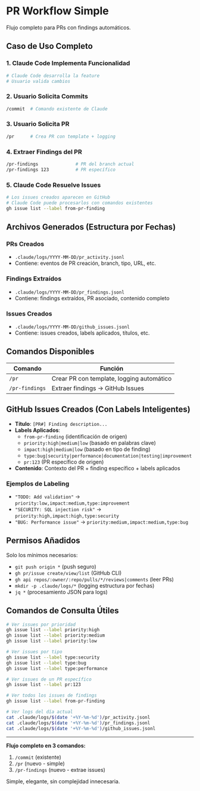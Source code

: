 # PR Workflow Simple

Flujo completo para PRs con findings automáticos.

## Caso de Uso Completo

### 1. Claude Code Implementa Funcionalidad
```bash
# Claude Code desarrolla la feature
# Usuario valida cambios
```

### 2. Usuario Solicita Commits
```bash
/commit  # Comando existente de Claude
```

### 3. Usuario Solicita PR  
```bash
/pr      # Crea PR con template + logging
```

### 4. Extraer Findings del PR
```bash
/pr-findings              # PR del branch actual
/pr-findings 123          # PR específico
```

### 5. Claude Code Resuelve Issues
```bash
# Los issues creados aparecen en GitHub
# Claude Code puede procesarlos con comandos existentes
gh issue list --label from-pr-finding
```

## Archivos Generados (Estructura por Fechas)

### PRs Creados
- `.claude/logs/YYYY-MM-DD/pr_activity.jsonl`
- Contiene: eventos de PR creación, branch, tipo, URL, etc.

### Findings Extraídos  
- `.claude/logs/YYYY-MM-DD/pr_findings.jsonl`
- Contiene: findings extraídos, PR asociado, contenido completo

### Issues Creados
- `.claude/logs/YYYY-MM-DD/github_issues.jsonl`
- Contiene: issues creados, labels aplicados, títulos, etc.

## Comandos Disponibles

| Comando | Función |
|---------|---------|
| `/pr` | Crear PR con template, logging automático |
| `/pr-findings` | Extraer findings → GitHub Issues |

## GitHub Issues Creados (Con Labels Inteligentes)

- **Título**: `[PR#] Finding description...`
- **Labels Aplicados**:
  - `from-pr-finding` (identificación de origen)
  - `priority:high|medium|low` (basado en palabras clave)
  - `impact:high|medium|low` (basado en tipo de finding)
  - `type:bug|security|performance|documentation|testing|improvement`
  - `pr:123` (PR específico de origen)
- **Contenido**: Contexto del PR + finding específico + labels aplicados

### Ejemplos de Labeling
- `"TODO: Add validation"` → `priority:low,impact:medium,type:improvement`
- `"SECURITY: SQL injection risk"` → `priority:high,impact:high,type:security`
- `"BUG: Performance issue"` → `priority:medium,impact:medium,type:bug`

## Permisos Añadidos

Solo los mínimos necesarios:
- `git push origin *` (push seguro)
- `gh pr/issue create/view/list` (GitHub CLI)
- `gh api repos/:owner/:repo/pulls/*/reviews|comments` (leer PRs)
- `mkdir -p .claude/logs/*` (logging estructura por fechas)
- `jq *` (procesamiento JSON para logs)

## Comandos de Consulta Útiles

```bash
# Ver issues por prioridad
gh issue list --label priority:high
gh issue list --label priority:medium
gh issue list --label priority:low

# Ver issues por tipo
gh issue list --label type:security
gh issue list --label type:bug
gh issue list --label type:performance

# Ver issues de un PR específico
gh issue list --label pr:123

# Ver todos los issues de findings
gh issue list --label from-pr-finding

# Ver logs del día actual
cat .claude/logs/$(date '+%Y-%m-%d')/pr_activity.jsonl
cat .claude/logs/$(date '+%Y-%m-%d')/pr_findings.jsonl
cat .claude/logs/$(date '+%Y-%m-%d')/github_issues.jsonl
```

---

**Flujo completo en 3 comandos:**
1. `/commit` (existente)
2. `/pr` (nuevo - simple)  
3. `/pr-findings` (nuevo - extrae issues)

Simple, elegante, sin complejidad innecesaria.